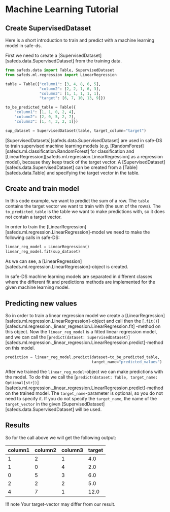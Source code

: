 # Machine Learning Tutorial

## Create SupervisedDataset

Here is a short introduction to train and predict with a machine learning model in safe-ds.

First we need to create a [SupervisedDataset][safeds.data.SupervisedDataset] from the training data.

```python
from safeds.data import Table, SupervisedDataset
from safeds.ml.regression import LinearRegression

table = Table({"column1": [3, 4, 8, 6, 5],
               "column2": [2, 2, 1, 6, 3],
               "column3": [1, 1, 1, 1, 1],
               "target": [6, 7, 10, 13, 9]})

to_be_predicted_table = Table({
    "column1": [1, 1, 0, 2, 4],
    "column2": [2, 0, 5, 2, 7],
    "column3": [1, 4, 3, 2, 1]})

sup_dataset = SupervisedDataset(table, target_column="target")
```

[SupervisedDatasets][safeds.data.SupervisedDataset] are used in safe-DS to train supervised machine learning models
(e.g. [RandomForest][safeds.ml.classification.RandomForest] for classification and
[LinearRegression][safeds.ml.regression.LinearRegression] as a regression model), because they keep track of the target
vector. A [SupervisedDataset][safeds.data.SupervisedDataset] can be created from a [Table][safeds.data.Table] and
specifying the target vector in the table.

## Create and train model

In this code example, we want to predict the sum of a row. The `table` contains the target vector we want to
train with (the sum of the rows). The `to_predicted_table` is the table we want to make predictions with, so it
does not contain a target vector.

In order to train the [LinearRegression][safeds.ml.regression.LinearRegression]-model we need to make the following calls
in safe-DS:

```python
linear_reg_model = LinearRegression()
linear_reg_model.fit(sup_dataset)
```

As we can see, a [LinearRegression][safeds.ml.regression.LinearRegression]-object is created.

In safe-DS machine learning models are separated in different classes where the different fit and predictions methods
are implemented for the given machine learning model.

## Predicting new values

So in order to train a linear regression model we create a [LinearRegression][safeds.ml.regression.LinearRegression]-object
and call then the [`.fit()`][safeds.ml.regression._linear_regression.LinearRegression.fit]
-method on this object. Now the `linear_reg_model` is a fitted linear regression model, and we can call the
[`predict(dataset: SupervisedDataset)`][safeds.ml.regression._linear_regression.LinearRegression.predict]-method
on this model.

```python
prediction = linear_reg_model.predict(dataset=to_be_predicted_table,
                                      target_name="predicted_values")
```

After we trained the `linear_reg_model`-object we can make predictions with the model. To do this we call the
[`predict(dataset: Table, target_name: Optional[str])`][safeds.ml.regression._linear_regression.LinearRegression.predict]-method
on the trained model. The `target_name`-parameter is optional, so you do not need to specify it.
If you do not specify the `target_name`, the name of the `target_vector` in the given
[SupervisedDataset][safeds.data.SupervisedDataset] will be used.

## Results

So for the call above we will get the following output:

| column1 | column2 | column3 | target |
| ------- | ------- | ------- | ------ |
| 1       | 2       | 1       | 4.0    |
| 1       | 0       | 4       | 2.0    |
| 0       | 5       | 3       | 6.0    |
| 2       | 2       | 2       | 5.0    |
| 4       | 7       | 1       | 12.0   |

!!! note
    Your target-vector may differ from our result.
